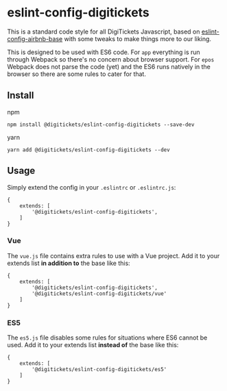 # eslint-config-digitickets

This is a standard code style for all DigiTickets Javascript, based on [eslint-config-airbnb-base](https://www.npmjs.com/package/eslint-config-airbnb-base) with some tweaks to make things more to our liking.

This is designed to be used with ES6 code. For `app` everything is run through Webpack so there's no concern about browser support. For `epos` Webpack does not parse the code (yet) and the ES6 runs natively in the browser so there are some rules to cater for that.

## Install

npm
```
npm install @digitickets/eslint-config-digitickets --save-dev
```

yarn
```
yarn add @digitickets/eslint-config-digitickets --dev
```

## Usage

Simply extend the config in your `.eslintrc` or `.eslintrc.js`:
```
{
    extends: [
        '@digitickets/eslint-config-digitickets',
    ]
}
```    

### Vue

The `vue.js` file contains extra rules to use with a Vue project. Add it to your extends list **in addition to** the base like this:
```
{
    extends: [
        '@digitickets/eslint-config-digitickets',
        '@digitickets/eslint-config-digitickets/vue'
    ]
}
```

### ES5

The `es5.js` file disables some rules for situations where ES6 cannot be used. Add it to your extends list **instead of** the base like this:
```
{
    extends: [
        '@digitickets/eslint-config-digitickets/es5'
    ]
}
```
